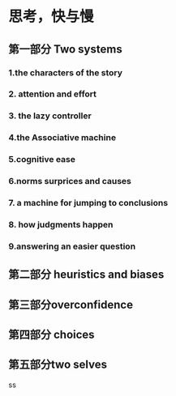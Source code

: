 # 思考，快与慢
## 第一部分  Two systems
### 1.the characters of the story
### 2. attention and effort
### 3. the lazy controller
### 4.the Associative machine
### 5.cognitive ease
### 6.norms surprices  and causes
### 7. a machine for jumping to conclusions
### 8. how judgments happen
### 9.answering an easier question
## 第二部分 heuristics and biases
## 第三部分overconfidence
## 第四部分 choices
## 第五部分two selves
ss
